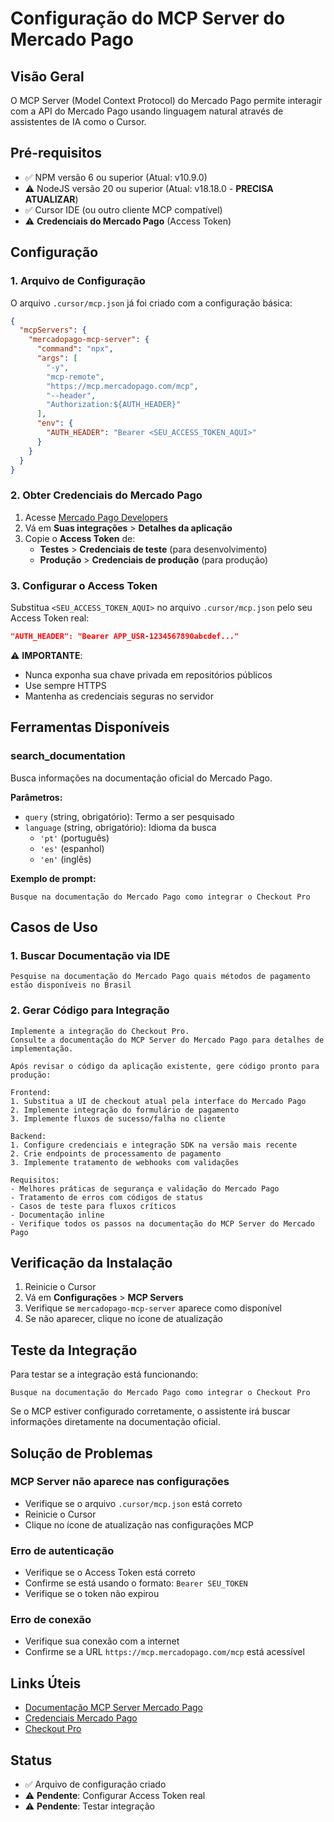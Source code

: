 # Configuração do MCP Server do Mercado Pago

## Visão Geral

O MCP Server (Model Context Protocol) do Mercado Pago permite interagir com a API do Mercado Pago usando linguagem natural através de assistentes de IA como o Cursor.

## Pré-requisitos

- ✅ NPM versão 6 ou superior (Atual: v10.9.0)
- ⚠️ NodeJS versão 20 ou superior (Atual: v18.18.0 - **PRECISA ATUALIZAR**)
- ✅ Cursor IDE (ou outro cliente MCP compatível)
- ⚠️ **Credenciais do Mercado Pago** (Access Token)

## Configuração

### 1. Arquivo de Configuração

O arquivo `.cursor/mcp.json` já foi criado com a configuração básica:

```json
{
  "mcpServers": {
    "mercadopago-mcp-server": {
      "command": "npx",
      "args": [
        "-y",
        "mcp-remote",
        "https://mcp.mercadopago.com/mcp",
        "--header",
        "Authorization:${AUTH_HEADER}"
      ],
      "env": {
        "AUTH_HEADER": "Bearer <SEU_ACCESS_TOKEN_AQUI>"
      }
    }
  }
}
```

### 2. Obter Credenciais do Mercado Pago

1. Acesse [Mercado Pago Developers](https://www.mercadopago.com.br/developers)
2. Vá em **Suas integrações** > **Detalhes da aplicação**
3. Copie o **Access Token** de:
   - **Testes** > **Credenciais de teste** (para desenvolvimento)
   - **Produção** > **Credenciais de produção** (para produção)

### 3. Configurar o Access Token

Substitua `<SEU_ACCESS_TOKEN_AQUI>` no arquivo `.cursor/mcp.json` pelo seu Access Token real:

```json
"AUTH_HEADER": "Bearer APP_USR-1234567890abcdef..."
```

⚠️ **IMPORTANTE**: 
- Nunca exponha sua chave privada em repositórios públicos
- Use sempre HTTPS
- Mantenha as credenciais seguras no servidor

## Ferramentas Disponíveis

### search_documentation

Busca informações na documentação oficial do Mercado Pago.

**Parâmetros:**
- `query` (string, obrigatório): Termo a ser pesquisado
- `language` (string, obrigatório): Idioma da busca
  - `'pt'` (português)
  - `'es'` (espanhol) 
  - `'en'` (inglês)

**Exemplo de prompt:**
```
Busque na documentação do Mercado Pago como integrar o Checkout Pro
```

## Casos de Uso

### 1. Buscar Documentação via IDE

```
Pesquise na documentação do Mercado Pago quais métodos de pagamento estão disponíveis no Brasil
```

### 2. Gerar Código para Integração

```
Implemente a integração do Checkout Pro. 
Consulte a documentação do MCP Server do Mercado Pago para detalhes de implementação.

Após revisar o código da aplicação existente, gere código pronto para produção:

Frontend:
1. Substitua a UI de checkout atual pela interface do Mercado Pago
2. Implemente integração do formulário de pagamento
3. Implemente fluxos de sucesso/falha no cliente

Backend:
1. Configure credenciais e integração SDK na versão mais recente
2. Crie endpoints de processamento de pagamento
3. Implemente tratamento de webhooks com validações

Requisitos:
- Melhores práticas de segurança e validação do Mercado Pago
- Tratamento de erros com códigos de status
- Casos de teste para fluxos críticos
- Documentação inline
- Verifique todos os passos na documentação do MCP Server do Mercado Pago
```

## Verificação da Instalação

1. Reinicie o Cursor
2. Vá em **Configurações** > **MCP Servers**
3. Verifique se `mercadopago-mcp-server` aparece como disponível
4. Se não aparecer, clique no ícone de atualização

## Teste da Integração

Para testar se a integração está funcionando:

```
Busque na documentação do Mercado Pago como integrar o Checkout Pro
```

Se o MCP estiver configurado corretamente, o assistente irá buscar informações diretamente na documentação oficial.

## Solução de Problemas

### MCP Server não aparece nas configurações
- Verifique se o arquivo `.cursor/mcp.json` está correto
- Reinicie o Cursor
- Clique no ícone de atualização nas configurações MCP

### Erro de autenticação
- Verifique se o Access Token está correto
- Confirme se está usando o formato: `Bearer SEU_TOKEN`
- Verifique se o token não expirou

### Erro de conexão
- Verifique sua conexão com a internet
- Confirme se a URL `https://mcp.mercadopago.com/mcp` está acessível

## Links Úteis

- [Documentação MCP Server Mercado Pago](https://www.mercadopago.com.br/developers/pt/docs/checkout-pro/additional-content/mcp-server)
- [Credenciais Mercado Pago](https://www.mercadopago.com.br/developers/pt/docs/credentials)
- [Checkout Pro](https://www.mercadopago.com.br/developers/pt/docs/checkout-pro)

## Status

- ✅ Arquivo de configuração criado
- ⚠️ **Pendente**: Configurar Access Token real
- ⚠️ **Pendente**: Testar integração 
